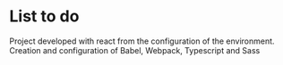 # List to do

Project developed with react from the configuration of the environment.
Creation and configuration of Babel, Webpack, Typescript and Sass